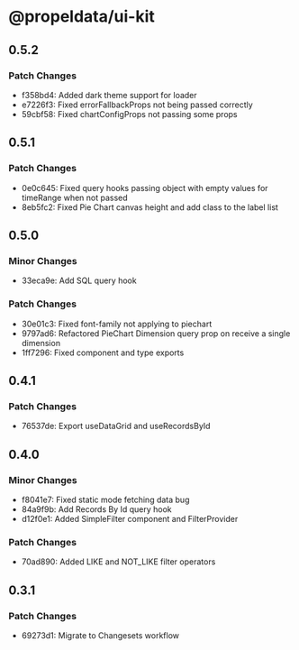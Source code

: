 # @propeldata/ui-kit

## 0.5.2

### Patch Changes

- f358bd4: Added dark theme support for loader
- e7226f3: Fixed errorFallbackProps not being passed correctly
- 59cbf58: Fixed chartConfigProps not passing some props

## 0.5.1

### Patch Changes

- 0e0c645: Fixed query hooks passing object with empty values for timeRange when not passed
- 8eb5fc2: Fixed Pie Chart canvas height and add class to the label list

## 0.5.0

### Minor Changes

- 33eca9e: Add SQL query hook

### Patch Changes

- 30e01c3: Fixed font-family not applying to piechart
- 9797ad6: Refactored PieChart Dimension query prop on receive a single dimension
- 1ff7296: Fixed component and type exports

## 0.4.1

### Patch Changes

- 76537de: Export useDataGrid and useRecordsById

## 0.4.0

### Minor Changes

- f8041e7: Fixed static mode fetching data bug
- 84a9f9b: Add Records By Id query hook
- d12f0e1: Added SimpleFilter component and FilterProvider

### Patch Changes

- 70ad890: Added LIKE and NOT_LIKE filter operators

## 0.3.1

### Patch Changes

- 69273d1: Migrate to Changesets workflow
